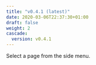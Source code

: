 ```yaml
---
title: "v0.4.1 (latest)"
date: 2020-03-06T22:37:30+01:00
draft: false
weight: 2
cascade:
  version: v0.4.1
---
```


Select a page from the side menu.
